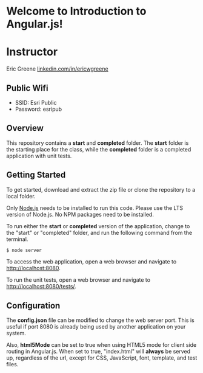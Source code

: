 # Welcome to Introduction to Angular.js!

# Instructor
Eric Greene [linkedin.com/in/ericwgreene](linkedin.com/in/ericwgreene)

## Public Wifi
- SSID: Esri Public
- Password: esripub

## Overview

This repository contains a **start** and **completed** folder. The **start** folder is the starting place for the class, while the **completed** folder is a completed application with unit tests.

## Getting Started

To get started, download and extract the zip file or clone the repository to a local folder.

Only [Node.js](https://nodejs.org) needs to be installed to run this code. Please use the LTS version of Node.js. No NPM packages need to be installed.

To run either the **start** or **completed** version of the application, change to the "start" or "completed" folder, and run the following command from the terminal.

```bash
$ node server
```

To access the web application, open a web browser and navigate to [http://localhost:8080](http://localhost:8080).

To run the unit tests, open a web browser and navigate to [http://localhost:8080/tests/](http://localhost:8080/tests/).

## Configuration

The **config.json** file can be modified to change the web server port. This is useful if port 8080 is already being used by another application on your system.

Also, **html5Mode** can be set to true when using HTML5 mode for client side routing in Angular.js. When set to true, "index.html" will **always** be served up, regardless of the url, except for CSS, JavaScript, font, template, and test files.
